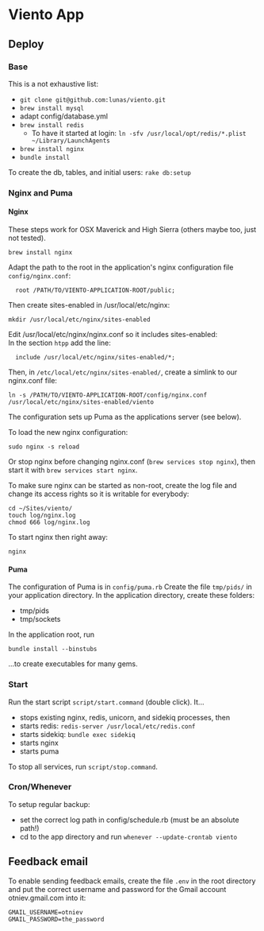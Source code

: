 # Viento App


## Deploy


### Base

This is a not exhaustive list:

* `git clone git@github.com:lunas/viento.git`
* `brew install mysql`
* adapt config/database.yml
* `brew install redis`
  * To have it started at login: `ln -sfv /usr/local/opt/redis/*.plist ~/Library/LaunchAgents`
* `brew install nginx`
* `bundle install`

To create the db, tables, and initial users: `rake db:setup`

### Nginx and Puma

#### Nginx

These steps work for OSX Maverick and High Sierra (others maybe too, just not tested).

```
brew install nginx
```

Adapt the path to the root in the application's nginx configuration file `config/nginx.conf`:
```
  root /PATH/TO/VIENTO-APPLICATION-ROOT/public;
```

Then create sites-enabled in /usr/local/etc/nginx: 

```
mkdir /usr/local/etc/nginx/sites-enabled
```

Edit /usr/local/etc/nginx/nginx.conf so it includes sites-enabled:  
In the section `htpp` add the line:

```
  include /usr/local/etc/nginx/sites-enabled/*;
```

Then, in `/etc/local/etc/nginx/sites-enabled/`, create a simlink to our nginx.conf file:

```
ln -s /PATH/TO/VIENTO-APPLICATION-ROOT/config/nginx.conf  /usr/local/etc/nginx/sites-enabled/viento
```

The configuration sets up Puma as the applications server (see below).

To load the new nginx configuration: 

```
sudo nginx -s reload
```

Or stop nginx before changing nginx.conf (`brew services stop nginx`), then start it with `brew services start nginx`.

To make sure nginx can be started as non-root, create the log file and change its
access rights so it is writable for everybody:

```
cd ~/Sites/viento/
touch log/nginx.log
chmod 666 log/nginx.log
```

To start nginx then right away:
```
nginx
```

#### Puma

The configuration of Puma is in `config/puma.rb`
Create the file `tmp/pids/` in your application directory.
In the application directory, create these folders:

* tmp/pids
* tmp/sockets

In the application root, run 

```
bundle install --binstubs
```

...to create executables for many gems.

### Start

Run the start script ```script/start.command``` (double click). It...

* stops existing nginx, redis, unicorn, and sidekiq processes, then
* starts redis: `redis-server /usr/local/etc/redis.conf`
* starts sidekiq: `bundle exec sidekiq`
* starts nginx 
* starts puma

To stop all services, run ```script/stop.command```.

### Cron/Whenever

To setup regular backup:

* set the correct log path in config/schedule.rb (must be an absolute path!)
* cd to the app directory and run `whenever --update-crontab viento`

## Feedback email

To enable sending feedback emails, create the file ```.env``` in the root directory and 
put the correct username and password for the Gmail account otniev.gmail.com into it:

```
GMAIL_USERNAME=otniev    
GMAIL_PASSWORD=the_password
```
